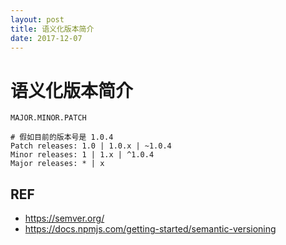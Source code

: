 ```yaml
---
layout: post
title: 语义化版本简介
date: 2017-12-07
---
```


# 语义化版本简介

```
MAJOR.MINOR.PATCH

# 假如目前的版本号是 1.0.4
Patch releases: 1.0 | 1.0.x | ~1.0.4
Minor releases: 1 | 1.x | ^1.0.4
Major releases: * | x
```

## REF

- https://semver.org/
- https://docs.npmjs.com/getting-started/semantic-versioning

